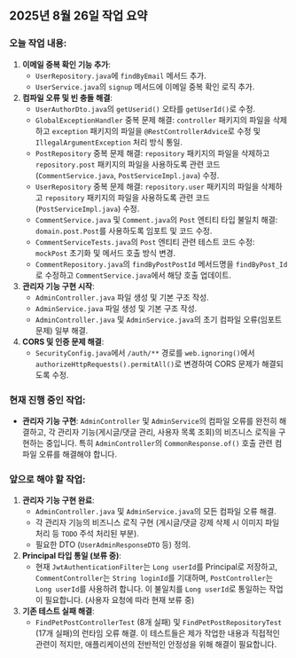 ## 2025년 8월 26일 작업 요약

### 오늘 작업 내용:

1.  **이메일 중복 확인 기능 추가**:
    *   `UserRepository.java`에 `findByEmail` 메서드 추가.
    *   `UserService.java`의 `signup` 메서드에 이메일 중복 확인 로직 추가.
2.  **컴파일 오류 및 빈 충돌 해결**:
    *   `UserAuthorDto.java`의 `getUserid()` 오타를 `getUserId()`로 수정.
    *   `GlobalExceptionHandler` 중복 문제 해결: `controller` 패키지의 파일을 삭제하고 `exception` 패키지의 파일을 `@RestControllerAdvice`로 수정 및 `IllegalArgumentException` 처리 방식 통일.
    *   `PostRepository` 중복 문제 해결: `repository` 패키지의 파일을 삭제하고 `repository.post` 패키지의 파일을 사용하도록 관련 코드(`CommentService.java`, `PostServiceImpl.java`) 수정.
    *   `UserRepository` 중복 문제 해결: `repository.user` 패키지의 파일을 삭제하고 `repository` 패키지의 파일을 사용하도록 관련 코드(`PostServiceImpl.java`) 수정.
    *   `CommentService.java` 및 `Comment.java`의 `Post` 엔티티 타입 불일치 해결: `domain.post.Post`를 사용하도록 임포트 및 코드 수정.
    *   `CommentServiceTests.java`의 `Post` 엔티티 관련 테스트 코드 수정: `mockPost` 초기화 및 메서드 호출 방식 변경.
    *   `CommentRepository.java`의 `findByPostPostId` 메서드명을 `findByPost_Id`로 수정하고 `CommentService.java`에서 해당 호출 업데이트.
3.  **관리자 기능 구현 시작**:
    *   `AdminController.java` 파일 생성 및 기본 구조 작성.
    *   `AdminService.java` 파일 생성 및 기본 구조 작성.
    *   `AdminController.java` 및 `AdminService.java`의 초기 컴파일 오류(임포트 문제) 일부 해결.
4.  **CORS 및 인증 문제 해결**:
    *   `SecurityConfig.java`에서 `/auth/**` 경로를 `web.ignoring()`에서 `authorizeHttpRequests().permitAll()`로 변경하여 CORS 문제가 해결되도록 수정.

### 현재 진행 중인 작업:

*   **관리자 기능 구현**: `AdminController` 및 `AdminService`의 컴파일 오류를 완전히 해결하고, 각 관리자 기능(게시글/댓글 관리, 사용자 목록 조회)의 비즈니스 로직을 구현하는 중입니다. 특히 `AdminController`의 `CommonResponse.of()` 호출 관련 컴파일 오류를 해결해야 합니다.

### 앞으로 해야 할 작업:

1.  **관리자 기능 구현 완료**:
    *   `AdminController.java` 및 `AdminService.java`의 모든 컴파일 오류 해결.
    *   각 관리자 기능의 비즈니스 로직 구현 (게시글/댓글 강제 삭제 시 이미지 파일 처리 등 `TODO` 주석 처리된 부분).
    *   필요한 DTO (`UserAdminResponseDTO` 등) 정의.
2.  **Principal 타입 통일 (보류 중)**:
    *   현재 `JwtAuthenticationFilter`는 `Long userId`를 Principal로 저장하고, `CommentController`는 `String loginId`를 기대하며, `PostController`는 `Long userId`를 사용하려 합니다. 이 불일치를 `Long userId`로 통일하는 작업이 필요합니다. (사용자 요청에 따라 현재 보류 중)
3.  **기존 테스트 실패 해결**:
    *   `FindPetPostControllerTest` (8개 실패) 및 `FindPetPostRepositoryTest` (17개 실패)의 런타임 오류 해결. 이 테스트들은 제가 작업한 내용과 직접적인 관련이 적지만, 애플리케이션의 전반적인 안정성을 위해 해결이 필요합니다.
